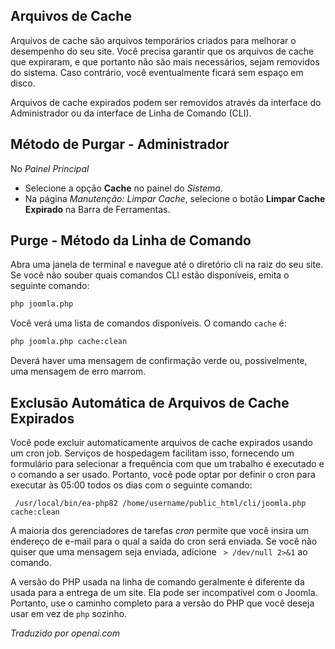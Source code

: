 <!-- Filename: Purging_expired_cache_files / Display title: Limpar Cache Expirado  -->

## Arquivos de Cache

Arquivos de cache são arquivos temporários criados para melhorar o desempenho do seu site. Você precisa garantir que os arquivos de cache que expiraram, e que portanto não são mais necessários, sejam removidos do sistema. Caso contrário, você eventualmente ficará sem espaço em disco.

Arquivos de cache expirados podem ser removidos através da interface do Administrador ou da interface de Linha de Comando (CLI).

## Método de Purgar - Administrador

No *Painel Principal*
* Selecione a opção **Cache** no painel do *Sistema*.
* Na página *Manutenção: Limpar Cache*, selecione o botão **Limpar Cache Expirado** na Barra de Ferramentas.

## Purge - Método da Linha de Comando

Abra uma janela de terminal e navegue até o diretório cli na raiz do seu site.  
Se você não souber quais comandos CLI estão disponíveis, emita o seguinte comando:
```bash
php joomla.php
```
Você verá uma lista de comandos disponíveis. O comando `cache` é:
```bash
php joomla.php cache:clean
```
Deverá haver uma mensagem de confirmação verde ou, possivelmente, uma mensagem de erro marrom.  

## Exclusão Automática de Arquivos de Cache Expirados

Você pode excluir automaticamente arquivos de cache expirados usando um cron job. Serviços de hospedagem facilitam isso, fornecendo um formulário para selecionar a frequência com que um trabalho é executado e o comando a ser usado. Portanto, você pode optar por definir o cron para executar às 05:00 todos os dias com o seguinte comando:
```
 /usr/local/bin/ea-php82 /home/username/public_html/cli/joomla.php cache:clean
 ```
A maioria dos gerenciadores de tarefas *cron* permite que você insira um endereço de e-mail para o qual a saída do cron será enviada. Se você não quiser que uma mensagem seja enviada, adicione ` > /dev/null 2>&1` ao comando.

A versão do PHP usada na linha de comando geralmente é diferente da usada para a entrega de um site. Ela pode ser incompatível com o Joomla. Portanto, use o caminho completo para a versão do PHP que você deseja usar em vez de `php` sozinho.

*Traduzido por openai.com*  


